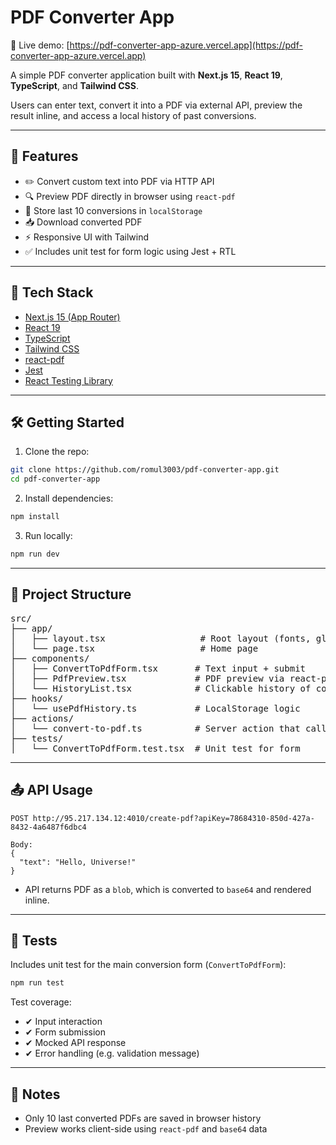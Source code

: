 # PDF Converter App

🔗 Live demo:
[https://pdf-converter-app-azure.vercel.app](https://pdf-converter-app-azure.vercel.app)

A simple PDF converter application built with **Next.js 15**, **React 19**, **TypeScript**, and
**Tailwind CSS**.

Users can enter text, convert it into a PDF via external API, preview the result inline, and access
a local history of past conversions.

---

## 🚀 Features

- ✏️ Convert custom text into PDF via HTTP API
- 🔍 Preview PDF directly in browser using `react-pdf`
- 💾 Store last 10 conversions in `localStorage`
- 📥 Download converted PDF
- ⚡ Responsive UI with Tailwind
- ✅ Includes unit test for form logic using Jest + RTL

---

## 🧱 Tech Stack

- [Next.js 15 (App Router)](https://nextjs.org/docs/app)
- [React 19](https://react.dev/blog/2024/04/25/react-19)
- [TypeScript](https://www.typescriptlang.org/)
- [Tailwind CSS](https://tailwindcss.com/)
- [react-pdf](https://github.com/wojtekmaj/react-pdf)
- [Jest](https://jestjs.io/)
- [React Testing Library](https://testing-library.com/)

---

## 🛠️ Getting Started

1. Clone the repo:

```bash
git clone https://github.com/romul3003/pdf-converter-app.git
cd pdf-converter-app
```

2. Install dependencies:

```bash
npm install
```

3. Run locally:

```bash
npm run dev
```

---

## 📂 Project Structure

<pre>
src/
├── app/
│   ├── layout.tsx                  # Root layout (fonts, global styles)
│   └── page.tsx                    # Home page
├── components/
│   ├── ConvertToPdfForm.tsx       # Text input + submit
│   ├── PdfPreview.tsx             # PDF preview via react-pdf
│   └── HistoryList.tsx            # Clickable history of conversions
├── hooks/
│   └── usePdfHistory.ts           # LocalStorage logic
├── actions/
│   └── convert-to-pdf.ts          # Server action that calls PDF API
├── tests/
│   └── ConvertToPdfForm.test.tsx  # Unit test for form
</pre>

---

## 📤 API Usage

```http
POST http://95.217.134.12:4010/create-pdf?apiKey=78684310-850d-427a-8432-4a6487f6dbc4

Body:
{
  "text": "Hello, Universe!"
}
```

- API returns PDF as a `blob`, which is converted to `base64` and rendered inline.

---

## 🧪 Tests

Includes unit test for the main conversion form (`ConvertToPdfForm`):

```bash
npm run test
```

Test coverage:

- ✔ Input interaction
- ✔ Form submission
- ✔ Mocked API response
- ✔ Error handling (e.g. validation message)

---

## 📎 Notes

- Only 10 last converted PDFs are saved in browser history
- Preview works client-side using `react-pdf` and `base64` data
